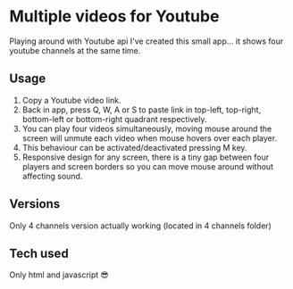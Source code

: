 # Multiple videos for Youtube

Playing around with Youtube api I've created this small app... it shows four youtube channels at the same time.

## Usage

1) Copy a Youtube video link.
2) Back in app, press Q, W, A or S to paste link in top-left, top-right, bottom-left or bottom-right quadrant respectively.
3) You can play four videos simultaneously, moving mouse around the screen will unmute each video when mouse hovers over each player.
4) This behaviour can be activated/deactivated pressing M key.
5) Responsive design for any screen, there is a tiny gap between four players and screen borders so you can move mouse around without affecting sound.

## Versions
Only 4 channels version actually working (located in 4 channels folder)

## Tech used
Only html and javascript 😎
